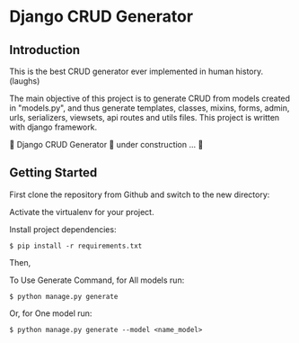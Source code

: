 # Django CRUD Generator

## Introduction

This is the best CRUD generator ever implemented in human history. (laughs)

The main objective of this project is to generate CRUD from models created in "models.py", and thus generate templates, classes, mixins, forms, admin, urls, serializers, viewsets, api routes and utils files.
This project is written with django framework.


🚧 Django CRUD Generator 🚀 under construction ... 🚧 

## Getting Started

First clone the repository from Github and switch to the new directory:
    
Activate the virtualenv for your project.
    
Install project dependencies:

    $ pip install -r requirements.txt
    
Then,

To Use Generate Command, for All models run:

    $ python manage.py generate
 
Or, for One model run:

    $ python manage.py generate --model <name_model>
